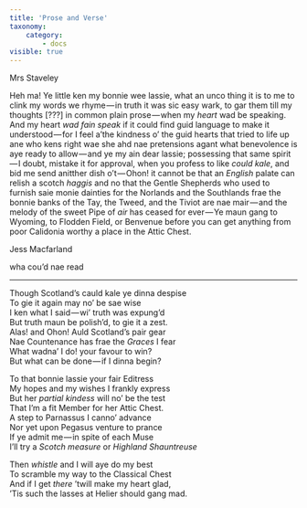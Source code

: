 ```yaml
---
title: 'Prose and Verse'
taxonomy:
    category:
        - docs
visible: true
---
```


<div class="author">Mrs Staveley</div>

Heh ma! Ye little ken my bonnie wee lassie, what an unco thing it is to me to clink my words we rhyme — in truth it was sic easy wark, to gar them till my thoughts <span data-tippy="Illegible" class="green">[???]</span> in common plain prose — when my *heart* wad be speaking. And my heart *wad fain speak* if it could find guid language to make it understood — for I feel a’the kindness o’ the guid hearts that tried to life up ane who kens right wae she ahd nae pretensions agant what benevolence is aye ready to allow — and ye my ain dear lassie; possessing that same spirit — I doubt, mistake it for approval, when you profess to like *could kale*, and bid me send anitther dish o’t — Ohon! it cannot be that an *English* palate can relish a scotch *haggis* and no that the Gentle Shepherds who used to furnish saie monie dainties for the Norlands and the Southlands frae the bonnie banks of the Tay, the Tweed, and the Tiviot are nae mair — and the melody of the sweet Pipe of *air* has ceased for ever — Ye maun gang to Wyoming, to Flodden Field, or Benvenue before you can get anything from poor Calidonia worthy a place in the Attic Chest.   
  
Jess Macfarland  
  
wha cou’d nae read  
  
---
  
Though Scotland’s cauld kale ye dinna despise  
To gie it again may no’ be sae wise  
I ken what I said — wi’ truth was expung’d  
But truth maun be polish’d, to gie it a zest.  
Alas! and Ohon! Auld Scotland’s pair gear  
Nae Countenance has frae the *Graces* I fear  
What wadna’ I do! your favour to win?  
But what can be done — if I dinna begin?  
  
To that bonnie lassie your fair Editress  
My hopes and my wishes I frankly express  
But her *partial kindess* will no’ be the test  
That I’m a fit Member for <span data-tippy="the" class="green">her</span> Attic Chest.  
A step to Parnassus I canno’ advance  
Nor yet upon Pegasus venture to prance  
If ye admit me — in spite of each Muse  
I’ll try a *Scotch measure* or *Highland Shauntreuse*  
  
Then *whistle* and I will aye do my best  
To scramble my way to the <span data-tippy="Attic" class="green">Classical</span> Chest  
And if I get *there* ’twill make my heart glad,  
’Tis such the lasses at Helier should gang mad.